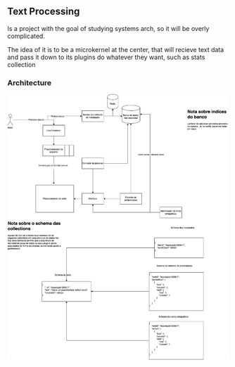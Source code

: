 ## Text Processing

Is a project with the goal of studying systems arch, so it will be overly complicated.

The idea of it is to be a microkernel at the center, that will recieve text data and pass it down to its plugins do whatever they want, such as stats collection

### Architecture

![alt text](http://github.com/Gustrb/text-processing/blob/main/architecture.png?raw=true)
